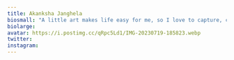 ```yaml
---
title: Akanksha Janghela
biosmall: "A little art makes life easy for me, so I love to capture, create and adore some beautiful moments. A neophyte in photography and life, would like to remain the same !"
biolarge:
avatar: https://i.postimg.cc/qRpc5Ld1/IMG-20230719-185823.webp
twitter:
instagram:
---
```

